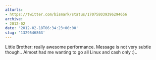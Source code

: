 ```yaml
---
alturls:
- https://twitter.com/bismark/status/170758039396294656
archive:
- 2012-02
date: '2012-02-18T06:34:23+00:00'
slug: '1329546863'
---
```


Little Brother: really awesome performance. Message is not very subtle though.. Almost had me wanting to go all Linux and cash only :)..

